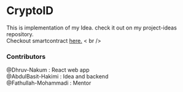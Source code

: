 # CryptoID
This is implementation of my Idea. check it out on my project-ideas repository. <br />
Checkout smartcontract [here.](https://github.com/AbdulBasit-MrRobo/CryptoID-SmartContract) < br />

### Contributors
@Dhruv-Nakum : React web app <br/>
@AbdulBasit-Hakimi : Idea and backend <br/>
@Fathullah-Mohammadi : Mentor <br/>

